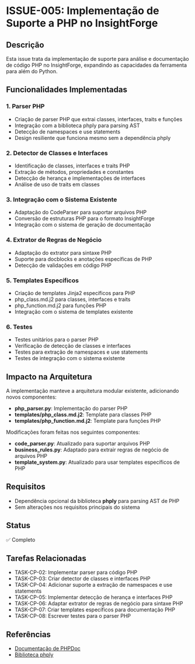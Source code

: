# ISSUE-005: Implementação de Suporte a PHP no InsightForge

## Descrição
Esta issue trata da implementação de suporte para análise e documentação de código PHP no InsightForge, expandindo as capacidades da ferramenta para além do Python.

## Funcionalidades Implementadas

### 1. Parser PHP
- Criação de parser PHP que extrai classes, interfaces, traits e funções
- Integração com a biblioteca phply para parsing AST
- Detecção de namespaces e use statements
- Design resiliente que funciona mesmo sem a dependência phply

### 2. Detector de Classes e Interfaces
- Identificação de classes, interfaces e traits PHP
- Extração de métodos, propriedades e constantes
- Detecção de herança e implementações de interfaces
- Análise de uso de traits em classes

### 3. Integração com o Sistema Existente
- Adaptação do CodeParser para suportar arquivos PHP
- Conversão de estruturas PHP para o formato InsightForge
- Integração com o sistema de geração de documentação

### 4. Extrator de Regras de Negócio
- Adaptação do extrator para sintaxe PHP
- Suporte para docblocks e anotações específicas de PHP
- Detecção de validações em código PHP

### 5. Templates Específicos
- Criação de templates Jinja2 específicos para PHP
- php_class.md.j2 para classes, interfaces e traits
- php_function.md.j2 para funções PHP
- Integração com o sistema de templates existente

### 6. Testes
- Testes unitários para o parser PHP
- Verificação de detecção de classes e interfaces
- Testes para extração de namespaces e use statements
- Testes de integração com o sistema existente

## Impacto na Arquitetura
A implementação manteve a arquitetura modular existente, adicionando novos componentes:
- **php_parser.py**: Implementação do parser PHP
- **templates/php_class.md.j2**: Template para classes PHP
- **templates/php_function.md.j2**: Template para funções PHP

Modificações foram feitas nos seguintes componentes:
- **code_parser.py**: Atualizado para suportar arquivos PHP
- **business_rules.py**: Adaptado para extrair regras de negócio de arquivos PHP
- **template_system.py**: Atualizado para usar templates específicos de PHP

## Requisitos
- Dependência opcional da biblioteca **phply** para parsing AST de PHP
- Sem alterações nos requisitos principais do sistema

## Status
✅ Completo

## Tarefas Relacionadas
- TASK-CP-02: Implementar parser para código PHP
- TASK-CP-03: Criar detector de classes e interfaces PHP
- TASK-CP-04: Adicionar suporte a extração de namespaces e use statements
- TASK-CP-05: Implementar detecção de herança e interfaces PHP
- TASK-CP-06: Adaptar extrator de regras de negócio para sintaxe PHP
- TASK-CP-07: Criar templates específicos para documentação PHP
- TASK-CP-08: Escrever testes para o parser PHP

## Referências
- [Documentação de PHPDoc](https://docs.phpdoc.org/3.0/guide/references/phpdoc/index.html)
- [Biblioteca phply](https://github.com/viraptor/phply)